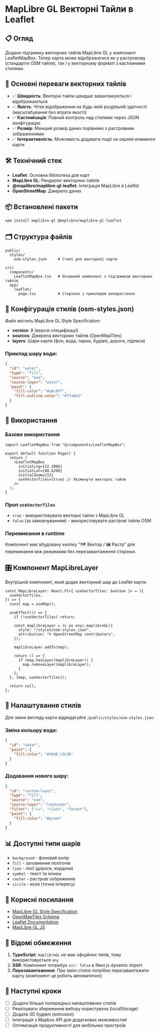 # MapLibre GL Векторні Тайли в Leaflet

## 📋 Огляд

Додано підтримку векторних тайлів MapLibre GL у компонент LeafletMapBox. Тепер карта може відображатися як у растровому (стандартні OSM тайли), так і у векторному форматі з кастомними стилями.

## 🎯 Основні переваги векторних тайлів

- ✅ **Швидкість**: Векторні тайли швидше завантажуються і відображаються
- ✅ **Якість**: Чітке відображення на будь-якій роздільній здатності (масштабування без втрати якості)
- ✅ **Кастомізація**: Повний контроль над стилями через JSON конфігурацію
- ✅ **Розмір**: Менший розмір даних порівняно з растровими зображеннями
- ✅ **Інтерактивність**: Можливість додавати події на окремі елементи карти

## 🛠️ Технічний стек

- **Leaflet**: Основна бібліотека для карт
- **MapLibre GL**: Рендерінг векторних тайлів
- **@maplibre/maplibre-gl-leaflet**: Інтеграція MapLibre в Leaflet
- **OpenStreetMap**: Джерело даних

## 📦 Встановлені пакети

```bash
npm install maplibre-gl @maplibre/maplibre-gl-leaflet
```

## 🗂️ Структура файлів

```
public/
  styles/
    osm-styles.json     # Стилі для векторної карти

src/
  components/
    LeafletMapBox.tsx   # Основний компонент з підтримкою векторних тайлів
  app/
    leaflet/
      page.tsx          # Сторінка з прикладом використання
```

## 🎨 Конфігурація стилів (osm-styles.json)

Файл містить MapLibre GL Style Specification:

- **version**: 8 (версія специфікації)
- **sources**: Джерела векторних тайлів (OpenMapTiles)
- **layers**: Шари карти (фон, вода, парки, будівлі, дороги, підписи)

### Приклад шару води:

```json
{
  "id": "water",
  "type": "fill",
  "source": "osm",
  "source-layer": "water",
  "paint": {
    "fill-color": "#a8c9ff",
    "fill-outline-color": "#7fa8e5"
  }
}
```

## 🚀 Використання

### Базове використання

```tsx
import LeafletMapBox from "@/components/LeafletMapBox";

export default function Page() {
  return (
    <LeafletMapBox
      initialLng={22.3006}
      initialLat={48.6208}
      initialZoom={12}
      useVectorTiles={true} // Увімкнути векторні тайли
    />
  );
}
```

### Проп `useVectorTiles`

- `true` - використовувати векторні тайли з MapLibre GL
- `false` (за замовчуванням) - використовувати растрові тайли OSM

### Перемикання в runtime

Компонент має вбудовану кнопку "🗺️ Вектор / 🖼️ Растр" для перемикання між режимами без перезавантаження сторінки.

## 🎛️ Компонент MapLibreLayer

Внутрішній компонент, який додає векторний шар до Leaflet карти:

```tsx
const MapLibreLayer: React.FC<{ useVectorTiles: boolean }> = ({
  useVectorTiles,
}) => {
  const map = useMap();

  useEffect(() => {
    if (!useVectorTiles) return;

    const maplibreLayer = (L as any).maplibreGL({
      style: "/styles/osm-styles.json",
      attribution: "© OpenStreetMap contributors",
    });

    maplibreLayer.addTo(map);

    return () => {
      if (map.hasLayer(maplibreLayer)) {
        map.removeLayer(maplibreLayer);
      }
    };
  }, [map, useVectorTiles]);

  return null;
};
```

## 🎨 Налаштування стилів

Для зміни вигляду карти відредагуйте `/public/styles/osm-styles.json`:

### Зміна кольору води:

```json
{
  "id": "water",
  "paint": {
    "fill-color": "#YOUR_COLOR"
  }
}
```

### Додавання нового шару:

```json
{
  "id": "custom-layer",
  "type": "fill",
  "source": "osm",
  "source-layer": "landcover",
  "filter": ["==", "class", "forest"],
  "paint": {
    "fill-color": "#green"
  }
}
```

## 📊 Доступні типи шарів

- `background` - фоновий колір
- `fill` - заповнення полігонів
- `line` - лінії (дороги, кордони)
- `symbol` - текст та іконки
- `raster` - растрові зображення
- `circle` - кола (точки інтересу)

## 🔗 Корисні посилання

- [MapLibre GL Style Specification](https://maplibre.org/maplibre-style-spec/)
- [OpenMapTiles Schema](https://openmaptiles.org/schema/)
- [Leaflet Documentation](https://leafletjs.com/)
- [MapLibre GL JS](https://maplibre.org/maplibre-gl-js-docs/)

## 🐛 Відомі обмеження

1. **TypeScript**: `maplibreGL` не має офіційних типів, тому використовується `any`
2. **SSR**: Компонент потребує `ssr: false` в Next.js dynamic import
3. **Перезавантаження**: При зміні стилю потрібно перезавантажити карту (компонент це робить автоматично)

## 🎯 Наступні кроки

- [ ] Додати більше попередньо налаштованих стилів
- [ ] Реалізувати збереження вибору користувача (localStorage)
- [ ] Додати 3D будівлі (extrusion)
- [ ] Інтеграція з Mapbox API для додаткових можливостей
- [ ] Оптимізація продуктивності для мобільних пристроїв
